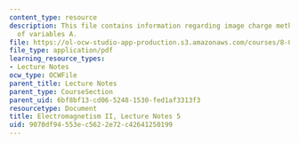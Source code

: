 ```yaml
---
content_type: resource
description: This file contains information regarding image charge method; separation
  of variables A.
file: https://ol-ocw-studio-app-production.s3.amazonaws.com/courses/8-07-electromagnetism-ii-fall-2012/9070df94553ec5622e72c42641250199_MIT8_07F12_ln5.pdf
file_type: application/pdf
learning_resource_types:
- Lecture Notes
ocw_type: OCWFile
parent_title: Lecture Notes
parent_type: CourseSection
parent_uid: 6bf8bf13-cd06-5248-1530-fed1af3313f3
resourcetype: Document
title: Electromagnetism II, Lecture Notes 5
uid: 9070df94-553e-c562-2e72-c42641250199
---
```


